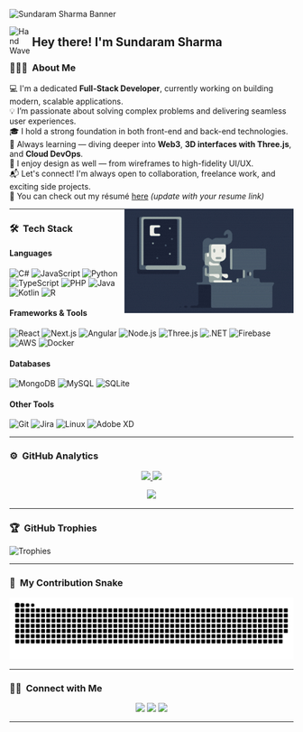 ![Sundaram Sharma Banner](https://github.com/techbysundaram/sundaram-sharma/blob/main/assets/banner.png)

<img alt="Hand Wave" src="./assets/Hand%20Wave.gif" width='40' align="left"/><h2 align="left">Hey there! I'm Sundaram Sharma</h2>

### 👨🏻‍💻 &nbsp;About Me

💻 I'm a dedicated **Full-Stack Developer**, currently working on building modern, scalable applications.  
💡 I’m passionate about solving complex problems and delivering seamless user experiences.  
🎓 I hold a strong foundation in both front-end and back-end technologies.  
🚀 Always learning — diving deeper into **Web3**, **3D interfaces with Three.js**, and **Cloud DevOps**.  
🎨 I enjoy design as well — from wireframes to high-fidelity UI/UX.  
📬 Let's connect! I'm always open to collaboration, freelance work, and exciting side projects.  
📄 You can check out my résumé [here](#) _(update with your resume link)_

<img alt="Night Coding" src="https://raw.githubusercontent.com/AVS1508/AVS1508/master/assets/Night-Coding.gif" align="right"/>

---

### 🛠️ &nbsp;Tech Stack

#### Languages  
![C#](https://img.shields.io/badge/c%23-%23239120.svg?style=for-the-badge&logo=c-sharp&logoColor=white) 
![JavaScript](https://img.shields.io/badge/javascript-%23323330.svg?style=for-the-badge&logo=javascript&logoColor=%23F7DF1E)
![Python](https://img.shields.io/badge/python-3670A0?style=for-the-badge&logo=python&logoColor=ffdd54)
![TypeScript](https://img.shields.io/badge/typescript-%23007ACC.svg?style=for-the-badge&logo=typescript&logoColor=white)
![PHP](https://img.shields.io/badge/php-%23777BB4.svg?style=for-the-badge&logo=php&logoColor=white)
![Java](https://img.shields.io/badge/java-%23ED8B00.svg?style=for-the-badge&logo=java&logoColor=white)
![Kotlin](https://img.shields.io/badge/kotlin-%230095D5.svg?style=for-the-badge&logo=kotlin&logoColor=white)
![R](https://img.shields.io/badge/r-%23276DC3.svg?style=for-the-badge&logo=r&logoColor=white)

#### Frameworks & Tools  
![React](https://img.shields.io/badge/react-%2320232a.svg?style=for-the-badge&logo=react&logoColor=%2361DAFB)
![Next.js](https://img.shields.io/badge/Next-black?style=for-the-badge&logo=next.js&logoColor=white)
![Angular](https://img.shields.io/badge/angular-%23DD0031.svg?style=for-the-badge&logo=angular&logoColor=white)
![Node.js](https://img.shields.io/badge/node.js-6DA55F?style=for-the-badge&logo=node.js&logoColor=white)
![Three.js](https://img.shields.io/badge/threejs-black?style=for-the-badge&logo=three.js&logoColor=white)
![.NET](https://img.shields.io/badge/.NET-5C2D91?style=for-the-badge&logo=.net&logoColor=white)
![Firebase](https://img.shields.io/badge/firebase-%23039BE5.svg?style=for-the-badge&logo=firebase)
![AWS](https://img.shields.io/badge/AWS-%23FF9900.svg?style=for-the-badge&logo=amazon-aws&logoColor=white)
![Docker](https://img.shields.io/badge/docker-%230db7ed.svg?style=for-the-badge&logo=docker&logoColor=white)

#### Databases  
![MongoDB](https://img.shields.io/badge/MongoDB-%234ea94b.svg?style=for-the-badge&logo=mongodb&logoColor=white)
![MySQL](https://img.shields.io/badge/mysql-%2300f.svg?style=for-the-badge&logo=mysql&logoColor=white)
![SQLite](https://img.shields.io/badge/sqlite-%2307405e.svg?style=for-the-badge&logo=sqlite&logoColor=white)

#### Other Tools  
![Git](https://img.shields.io/badge/Git-fc6d26?style=for-the-badge&logo=git&logoColor=white)
![Jira](https://img.shields.io/badge/jira-%230A0FFF.svg?style=for-the-badge&logo=jira&logoColor=white)
![Linux](https://img.shields.io/badge/Linux-FCC624?style=for-the-badge&logo=linux&logoColor=black)
![Adobe XD](https://img.shields.io/badge/Adobe%20XD-470137?style=for-the-badge&logo=Adobe%20XD&logoColor=#FF61F6)

---

### ⚙️ &nbsp;GitHub Analytics

<p align="center">
  <a href="https://github.com/techbysundaram">
    <img height="180em" src="https://github-readme-stats.vercel.app/api?username=sundaram-sharma&show_icons=true&theme=gruvbox&include_all_commits=true&count_private=true"/>
  </a>
  <a href="https://github.com/techbysundaram">
    <img height="180em" src="https://github-readme-stats.vercel.app/api/top-langs/?username=sundaram-sharma&layout=compact&theme=gruvbox"/>
  </a>
</p>

<p align="center">
  <img height="180em" src="https://github-readme-streak-stats.herokuapp.com/?user=sundaram-sharma&theme=gruvbox&hide_border=false"/>
</p>

---

### 🏆 &nbsp;GitHub Trophies

![Trophies](https://github-profile-trophy.vercel.app/?username=sundaram-sharma&theme=dracula&no-frame=false&no-bg=false&margin-w=4)

---

### 🐍 &nbsp;My Contribution Snake

<div align="center">
  <img src="https://github.com/1999AZZAR/1999AZZAR/blob/readme/resources/img/grid-snake.svg" alt="snake" />
</div>

---

### 🤝🏻 &nbsp;Connect with Me

<p align="center">
<a href="mailto:sundaram.sharma@example.com"><img src="https://img.shields.io/badge/-Email-D14836?style=flat&logo=Gmail&logoColor=white"/></a>
<a href="https://www.linkedin.com/in/sundaram-sharma"><img src="https://img.shields.io/badge/-LinkedIn-0077B5?style=flat&logo=Linkedin&logoColor=white"/></a>
<a href="https://github.com/techbysundaram"><img src="https://img.shields.io/badge/-GitHub-181717?style=flat&logo=github&logoColor=white"/></a>
</p>

---

<!-- Profile generated with ❤️ by ChatGPT using your data -->
